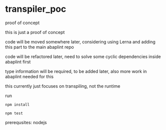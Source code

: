 # transpiler_poc
proof of concept

this is just a proof of concept

code will be moved somewhere later, considering using Lerna and adding this part to the main abaplint repo

code will be refactored later, need to solve some cyclic dependencies inside abaplint first

type information will be required, to be added later, also more work in abaplint needed for this

this currently just focuses on transpiling, not the runtime

run

`npm install`

`npm test`

prerequsites: nodejs